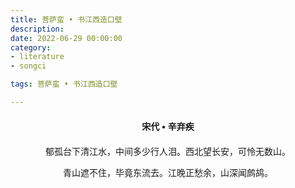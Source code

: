 ```yaml
---
title: 菩萨蛮 • 书江西造口壁
description:
date: 2022-06-29 00:00:00
category:
- literature
- songci

tags: 菩萨蛮 • 书江西造口壁

---
```


<div id="poem-author">
    宋代 • 辛弃疾
</div>
<div id="poem-body">
<p class="poem-paragraph">郁孤台下清江水，中间多少行人泪。西北望长安，可怜无数山。</p>
<p class="poem-paragraph">青山遮不住，毕竟东流去。江晚正愁余，山深闻鹧鸪。 </p>

</div>

<style>

#poem-author {
    width: 100%;
    text-align: center;
    margin: 20px 0;
    font-weight: bold;
}
#poem-body {
    width: 100%;
    text-align: center;
}
.poem-paragraph {
    font-family: "仿宋"
}

</style>